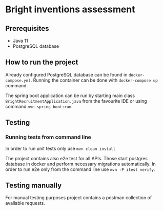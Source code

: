 # Bright inventions assessment

## Prerequisites

* Java 11
* PostgreSQL database

## How to run the project

Already configured PostgreSQL database can be found in `docker-compose.yml`. Running the container can be done with `docker-compose up` command.

The spring boot application can be run by starting main class `BrightRecruitmentApplication.java` from the favourite IDE or using command `mvn spring-boot:run`. 

## Testing

### Running tests from command line 

In order to run unit tests only use `mvn clean install`

The project contains also e2e test for all APIs. Those start postgres database in docker and perform necessary migrations automatically.
In order to run e2e only from the command line use `mvn -P itest verify`.  

## Testing manually

For manual testing purposes project contains a postman collection of available requests.

 
